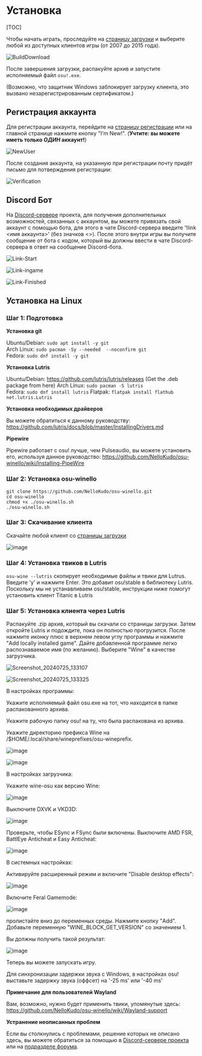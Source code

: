 # Установка

[TOC]

Чтобы начать играть, проследуйте на [страницу загрузки](https://osu.titanic.sh/download/) и выберите любой из доступных клиентов игры (от 2007 до 2015 года).

![BuildDownload](https://raw.githubusercontent.com/osuTitanic/wiki/refs/heads/main/wiki/Installation/img/BuildDownload.png)

После завершения загрузки, распакуйте архив и запустите исполняемый файл `osu!.exe`.

(Возможно, что защитник Windows заблокирует загрузку клиента, это вызвано незарегистрированным сертификатом.)

## Регистрация аккаунта

Для регистрации аккаунта, перейдите на [страницу регистрации](https://osu.titanic.sh/account/register) или на главной странице нажмите кнопку "I'm New!". (**Учтите: вы можете иметь только *ОДИН* аккаунт!**)

![NewUser](https://raw.githubusercontent.com/osuTitanic/wiki/refs/heads/main/wiki/Installation/img/NewUser.png)

После создания аккаунта, на указанную при регистрации почту придёт письмо для потверждения регистрации:

![Verification](https://raw.githubusercontent.com/osuTitanic/wiki/refs/heads/main/wiki/Installation/img/Verification.png)

## Discord Бот

На [Discord-сервере](https://discord.gg/3VeNPgDUrK) проекта, для получения дополнительных возможностей, связанных с аккаунтом, вы можете привязать свой аккаунт с помощью бота, для этого в чате Discord-сервера введите '!link <имя аккаунта>' (без значков <>). После этого внутри игры вы получите сообщение от бота с кодом, который вы должны ввести в чате Discord-сервера в ответ на сообщение Discord-бота.

![Link-Start](https://raw.githubusercontent.com/osuTitanic/wiki/refs/heads/main/wiki/Installation/img/Link-Start.png)

![Link-ingame](https://raw.githubusercontent.com/osuTitanic/wiki/refs/heads/main/wiki/Installation/img/Link-ingame.png)

![Link-Finished](https://raw.githubusercontent.com/osuTitanic/wiki/refs/heads/main/wiki/Installation/img/Link-Finished.png)

## Установка на Linux

### Шаг 1: Подготовка

**Установка git**

Ubuntu/Debian: `sudo apt install -y git`                                                                                                                   
Arch Linux: `sudo pacman -Sy --needed  --noconfirm git`                                                                                                    
Fedora: `sudo dnf install -y git`

**Установка Lutris**

Ubuntu/Debian: https://github.com/lutris/lutris/releases (Get the .deb package from here)
Arch Linux: `sudo pacman -S lutris`                                                                                                                        
Fedora: `sudo dnf install lutris`
Flatpak: `flatpak install flathub net.lutris.Lutris`

**Установка необходимых драйверов**

Вы можете обратиться к данному руководству:
https://github.com/lutris/docs/blob/master/InstallingDrivers.md

**Pipewire**

Pipewire работает с osu! лучше, чем Pulseaudio, вы можете установить его, используя данное руководство:
https://github.com/NelloKudo/osu-winello/wiki/Installing-PipeWire

### Шаг 2: Установка osu-winello

`git clone https://github.com/NelloKudo/osu-winello.git`                                                                                                       
`cd osu-winello`                                                                                                                                          
`chmod +x ./osu-winello.sh`                                                                                                                               
`./osu-winello.sh`                                                                                                                                        

### Шаг 3: Скачивание клиента

Скачайте любой клиент со [страницы загрузки](https://osu.titanic.sh/download/)

![image](https://github.com/user-attachments/assets/1651b93b-14df-413a-84e8-5aea72453f69)

### Шаг 4: Установка твиков в Lutris

`osu-wine --lutris` скопирует необходимые файлы и твики для Lutrus.
Введите 'y' и нажмите Enter. Это добавит osu!stable в библиотеку Lutris. Поскольку мы не устанавливаем osu!stable, инструкции ниже помогут установить клиент Titanic в Lutris

### Шаг 5: Установка клиента через Lutris

Распакуйте .zip архив, который вы скачали со страницы загрузки. 
Затем откройте Lutris и подождите, пока он полностью прогрузится.
После нажмите иконку плюс в верхнем левом углу программы и нажмите "Add locally installed game".
Дайте добавленной программе легко распознаваемое имя (по желанию). Выберите "Wine" в качестве загрузчика.

![Screenshot_20240725_133107](https://github.com/user-attachments/assets/376a2733-b53d-459d-975e-6a0191c13c9b)

![Screenshot_20240725_133325](https://github.com/user-attachments/assets/204cec89-e219-4b7e-8df1-9c1b1b4fc362)


В настройках программы:

Укажите исполняемый файл osu.exe на тот, что находится в папке распакованного архива.
 
Укажите рабочую папку osu! на ту, что была распакована из архива.

Укажите директорию префикса Wine на /$HOME/.local/share/wineprefixes/osu-wineprefix.

![image](https://github.com/user-attachments/assets/2cb08e7b-e99a-4557-8e1f-0a4df245e6c7)

![image](https://github.com/user-attachments/assets/cbd17b4e-d8f2-47fc-96f5-e27df50a9941)


В настройках загрузчика:
 
Укажите wine-osu как версию Wine:

![image](https://github.com/user-attachments/assets/4c89f660-0170-4e80-97f6-fc332f45a74a)

Выключите DXVK и VKD3D:

![image](https://github.com/user-attachments/assets/e6e2fb21-47a6-49f4-b038-5bf6a667696c)

Проверьте, чтобы ESync и FSync были включены.
Выключите AMD FSR, BattlEye Anticheat и Easy Anticheat:

![image](https://github.com/user-attachments/assets/b3b4e8ff-7ef5-40a2-bb26-b1106159eaea)

В системных настройках:
 
Активируйте расширенный режим и включите "Disable desktop effects":

![image](https://github.com/user-attachments/assets/372564d8-9977-433b-8cb2-663f1c0b8a1a)

Включите Feral Gamemode:

![image](https://github.com/user-attachments/assets/d88718f4-580a-41eb-88dd-dc7f74fdc9d4)

пролистайте вниз до переменных среды.
Нажмите кнопку "Add".
Добавьте переменную "WINE_BLOCK_GET_VERSION" со значением 1.


Вы должны получить такой результат:

![image](https://github.com/user-attachments/assets/f5da68e2-2395-44f0-ab23-474798cc8287)

Теперь вы можете запускать игру.

Для синхронизации задержки звука с Windows, в настройках osu! выставьте задержку звука (оффсет) на '-25 ms' или '-40 ms'

**Примечание для пользователей Wayland**

Вам, возможно, нужно будет применить твики, упомянутые здесь:
https://github.com/NelloKudo/osu-winello/wiki/Wayland-support

**Устранение неописанных проблем**

Если вы столкнулись с проблемами, решение которых не описано здесь, вы можете обратиться за помощью в [Discord-сервере проекта](https://discord.gg/qupv72e7YH) или на [подразделе форума](https://osu.titanic.sh/forum/7).
